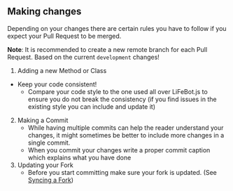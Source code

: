 ## Making changes

Depending on your changes there are certain rules you have to follow if you expect
your Pull Request to be merged.

**Note**: It is recommended to create a new remote branch for each Pull Request.
Based on the current `development` changes!

1. Adding a new Method or Class

- Keep your code consistent!
  - Compare your code style to the one used all over LiFeBot.js to ensure you do not break the consistency
    (if you find issues in the existing style you can include and update it)

2. Making a Commit
   - While having multiple commits can help the reader understand your changes, it might sometimes be
     better to include more changes in a single commit.
   - When you commit your changes write a proper commit caption which explains what you have done
3. Updating your Fork
   - Before you start committing make sure your fork is updated.
     (See [Syncing a Fork](https://help.github.com/articles/syncing-a-fork/))
